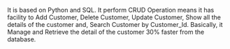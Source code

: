 It is based on Python and SQL. It perform CRUD Operation means it has facility to Add Customer, Delete Customer, Update Customer, Show all the details of the customer and, Search Customer by Customer_Id.
Basically, it Manage and Retrieve the detail of the customer 30% faster from the database.
